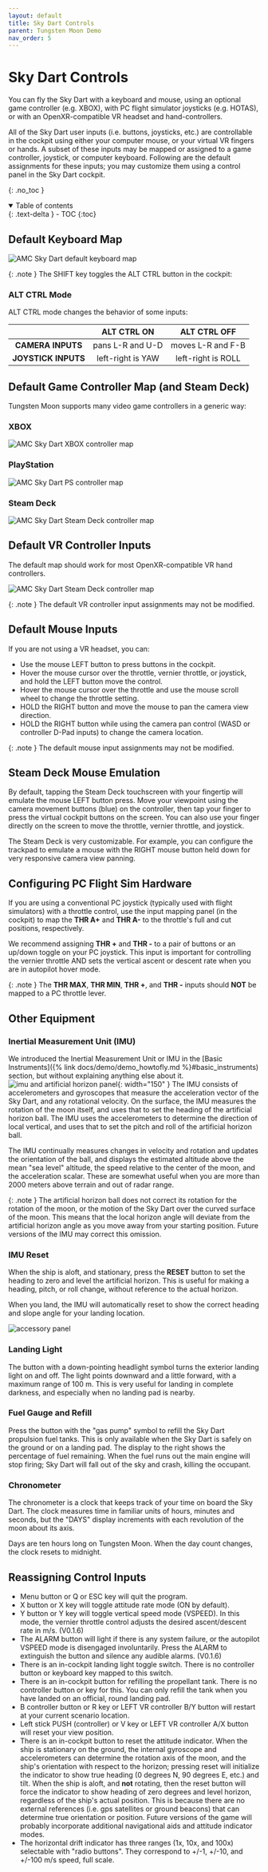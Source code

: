 ```yaml
---
layout: default
title: Sky Dart Controls
parent: Tungsten Moon Demo
nav_order: 5
---
```


# Sky Dart Controls
You can fly the Sky Dart with a keyboard and mouse, using an optional game controller (e.g. XBOX), with PC flight simulator joysticks (e.g. HOTAS), or with an OpenXR-compatible VR headset and hand-controllers. 

All of the Sky Dart user inputs (i.e. buttons, joysticks, etc.) are controllable in the cockpit using either your computer mouse, or your virtual VR fingers or hands. A subset of these inputs may be mapped or assigned to a game controller, joystick, or computer keyboard. Following are the default assignments for these inputs; you may customize them using a control panel in the Sky Dart cockpit.

{: .no_toc }


<details open markdown="block">
  <summary>
    Table of contents
  </summary>
  {: .text-delta }
- TOC
{:toc}
</details>
 
## Default Keyboard Map
![AMC Sky Dart default keyboard map](/assets/images/demo/keyboard-map.svg)

{: .note }
The SHIFT key toggles the ALT CTRL button in the cockpit:

### ALT CTRL Mode
ALT CTRL mode changes the behavior of some inputs:

|  | ALT CTRL ON | ALT CTRL OFF |
|:--:|:--:|:--:|
| **CAMERA INPUTS** | pans L-R and U-D  | moves L-R and F-B  |
| **JOYSTICK INPUTS** | left-right is YAW | left-right is ROLL |

## Default Game Controller Map (and Steam Deck)
Tungsten Moon supports many video game controllers in a generic way:

### XBOX
![AMC Sky Dart XBOX controller map](/assets/images/demo/controller-map.svg)

### PlayStation
![AMC Sky Dart PS controller map](/assets/images/demo/controller-ps-map.svg)

### Steam Deck
![AMC Sky Dart Steam Deck controller map](/assets/images/demo/controller-steamdeck-map.svg)

## Default VR Controller Inputs
The default map should work for most OpenXR-compatible VR hand controllers.

![AMC Sky Dart Steam Deck controller map](/assets/images/demo/vr-controller-map.svg)

{: .note }
The default VR controller input assignments may not be modified.

## Default Mouse Inputs
If you are not using a VR headset, you can:
* Use the mouse LEFT button to press buttons in the cockpit.
* Hover the mouse cursor over the throttle, vernier throttle, or joystick, and hold the LEFT button move the control.
* Hover the mouse cursor over the throttle and use the mouse scroll wheel to change the throttle setting.
* HOLD the RIGHT button and move the mouse to pan the camera view direction.
* HOLD the RIGHT button while using the camera pan control (WASD or controller D-Pad inputs) to change the camera location.

{: .note }
The default mouse input assignments may not be modified.

## Steam Deck Mouse Emulation
By default, tapping the Steam Deck touchscreen with your fingertip will emulate the mouse LEFT button press. Move your viewpoint using the camera movement buttons (blue) on the controller, then tap your finger to press the virtual cockpit buttons on the screen. You can also use your finger directly on the screen to move the throttle, vernier throttle, and joystick.

The Steam Deck is very customizable. For example, you can configure the trackpad to emulate a mouse with the RIGHT mouse button held down for very responsive camera view panning.

## Configuring PC Flight Sim Hardware
If you are using a conventional PC joystick (typically used with flight simulators) with a throttle control, use the input mapping panel (in the cockpit) to map the **THR A+** and **THR A-** to the throttle's full and cut positions, respectively.

We recommend assigning **THR +** and **THR -** to a pair of buttons or an up/down toggle on your PC joystick. This input is important for controlling the vernier throttle AND sets the vertical ascent or descent rate when you are in autopilot hover mode.

{: .note }
The **THR MAX**, **THR MIN**, **THR +**, and **THR -** inputs should **NOT** be mapped to a PC throttle lever. 

## Other Equipment

### Inertial Measurement Unit (IMU)
We introduced the Inertial Measurement Unit or IMU in the [Basic Instruments]({% link docs/demo/demo_howtofly.md %}#basic_instruments) section, but without explaining anything else about it.
![imu and artificial horizon panel](/assets/images/demo/imu_panel.png){: width="150" }
The IMU consists of accelerometers and gyroscopes that measure the acceleration vector of the Sky Dart, and any rotational velocity. On the surface, the IMU measures the rotation of the moon itself, and uses that to set the heading of the artificial horizon ball. The IMU uses the accelerometers to determine the direction of local vertical, and uses that to set the pitch and roll of the artificial horizon ball.

The IMU continually measures changes in velocity and rotation and updates the orientation of the ball, and displays the estimated altitude above the mean "sea level" altitude, the speed relative to the center of the moon, and the acceleration scalar. These are somewhat useful when you are more than 2000 meters above terrain and out of radar range.

{: .note }
The artificial horizon ball does not correct its rotation for the rotation of the moon, or the motion of the Sky Dart over the curved surface of the moon. This means that the local horizon angle will deviate from the artificial horizon angle as you move away from your starting position. Future versions of the IMU may correct this omission.

### IMU Reset
When the ship is aloft, and stationary, press the **RESET** button to set the heading to zero and level the artificial horizon. This is useful for making a heading, pitch, or roll change, without reference to the actual horizon.

When you land, the IMU will automatically reset to show the correct heading and slope angle for your landing location.

![accessory panel](/assets/images/demo/accessory_panel.png)

### Landing Light
The button with a down-pointing headlight symbol turns the exterior landing light on and off. The light points downward and a little forward, with a maximum range of 100 m. This is very useful for landing in complete darkness, and especially when no landing pad is nearby.

### Fuel Gauge and Refill
Press the button with the "gas pump" symbol to refill the Sky Dart propulsion fuel tanks. This is only available when the Sky Dart is safely on the ground or on a landing pad. The display to the right shows the percentage of fuel remaining. When the fuel runs out the main engine will stop firing; Sky Dart will fall out of the sky and crash, killing the occupant.

### Chronometer
The chronometer is a clock that keeps track of your time on board the Sky Dart. The clock measures time in familiar units of hours, minutes and seconds, but the "DAYS" display increments with each revolution of the moon about its axis.

Days are ten hours long on Tungsten Moon. When the day count changes, the clock resets to midnight.

## Reassigning Control Inputs

* Menu button or Q or ESC key will quit the program.
* X button or X key will toggle attitude rate mode (ON by default).
* Y button or Y key will toggle vertical speed mode (VSPEED). In this mode, the vernier throttle control adjusts the desired ascent/descent rate in m/s. (V0.1.6)
* The ALARM button will light if there is any system failure, or the autopilot VSPEED mode is disengaged involuntarily. Press the ALARM to extinguish the button and silence any audible alarms. (V0.1.6)
* There is an in-cockpit landing light toggle switch. There is no controller button or keyboard key mapped to this switch.
* There is an in-cockpit button for refilling the propellant tank. There is no controller button or key for this. You can only refill the tank when you have landed on an official, round landing pad.
* B controller button or R key or LEFT VR controller B/Y button will restart at your current scenario location.
* Left stick PUSH (controller) or V key or LEFT VR controller A/X button will reset your view position.
* There is an in-cockpit button to reset the attitude indicator. When the ship is stationary on the ground, the internal gyroscope and accelerometers can determine the rotation axis of the moon, and the ship's orientation with respect to the horizon; pressing reset will initialize the indicator to show true heading (0 degrees N, 90 degrees E, etc.) and tilt. When the ship is aloft, and **not** rotating, then the reset button will force the indicator to show heading of zero degrees and level horizon, regardless of the ship's actual position. This is because there are no external references (i.e. gps satellites or ground beacons) that can determine true orientation or position. Future versions of the game will probably incorporate additional navigational aids and attitude indicator modes.
* The horizontal drift indicator has three ranges (1x, 10x, and 100x) selectable with "radio buttons". They correspond to +/-1, +/-10, and +/-100 m/s speed, full scale.
